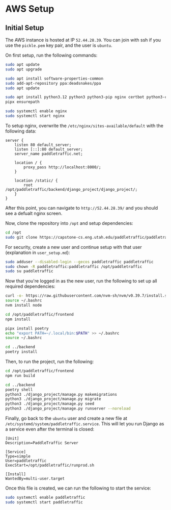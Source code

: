 # AWS Setup

## Initial Setup

The AWS instance is hosted at IP `52.44.28.39`. You can join with ssh if you use the `pickle.pem` key pair, and the user is `ubuntu`.

On first setup, run the following commands:
```bash
sudo apt update
sudo apt upgrade

sudo apt install software-properties-common
sudo add-apt-repository ppa:deadsnakes/ppa
sudo apt update

sudo apt install python3.12 python3 python3-pip nginx certbot python3-certbot-nginx pipx
pipx ensurepath

sudo systemctl enable nginx
sudo systemctl start nginx
```

To setup nginx, overwrite the `/etc/nginx/sites-available/default` with the following data:
```
server {
    listen 80 default_server;
    listen [::]:80 default_server;
    server_name paddletraffic.net;
    
    location / {
        proxy_pass http://localhost:8000/;
    }

    location /static/ {
        root /opt/paddletraffic/backend/django_project/django_project/;
    }
}
```

After this point, you can navigate to `http://52.44.28.39/` and you should see a defualt nginx screen.

Now, clone the repository into `/opt` and setup dependencies:
```bash
cd /opt
sudo git clone https://capstone-cs.eng.utah.edu/paddletraffic/paddletraffic.git
```

For security, create a new user and continue setup with that user (explanation in `user_setup.md`):
```bash
sudo adduser --disabled-login --gecos paddletraffic paddletraffic
sudo chown -R paddletraffic:paddletraffic /opt/paddletraffic
sudo su paddletraffic
```

Now that you're logged in as the new user, run the following to set up all required dependencies:
```bash
curl -o- https://raw.githubusercontent.com/nvm-sh/nvm/v0.39.7/install.sh | bash
source ~/.bashrc
nvm install node

cd /opt/paddletraffic/frontend
npm install

pipx install poetry
echo "export PATH=~/.local/bin:$PATH" >> ~/.bashrc
source ~/.bashrc

cd ../backend
poetry install
```

Then, to run the project, run the following:
```bash
cd /opt/paddletraffic/frontend
npm run build

cd ../backend
poetry shell
python3 ./django_project/manage.py makemigrations
python3 ./django_project/manage.py migrate
python3 ./django_project/manage.py seed
python3 ./django_project/manage.py runserver --noreload
```

Finally, go back to the `ubuntu` user and create a new file at `/etc/systemd/system/paddletraffic.service`. This will let you run Django as a service even after the terminal is closed:
```
[Unit]
Description=PaddleTraffic Server

[Service]
Type=simple
User=paddletraffic
ExecStart=/opt/paddletraffic/runprod.sh

[Install]
WantedBy=multi-user.target
```

Once this file is created, we can run the following to start the service:
```bash
sudo systemctl enable paddletraffic
sudo systemctl start paddletraffic
```